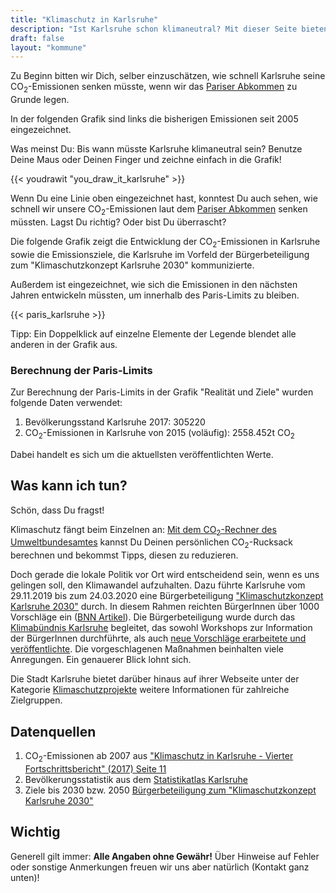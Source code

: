 ```yaml
---
title: "Klimaschutz in Karlsruhe"
description: "Ist Karlsruhe schon klimaneutral? Mit dieser Seite bieten wir interessierten KarlsruherInnen die Möglichkeit, sich schnell und einfach über Klimaschutz in Karlsruhe zu informieren."
draft: false
layout: "kommune"
---
```


Zu Beginn bitten wir Dich, selber einzuschätzen, wie schnell Karlsruhe seine
CO<sub>2</sub>-Emissionen senken müsste, wenn wir das [Pariser Abkommen](../../paris-limits) zu Grunde legen.

In der folgenden Grafik sind links die bisherigen Emissionen seit 2005 eingezeichnet.

Was meinst Du: Bis wann müsste Karlsruhe klimaneutral sein? Benutze Deine Maus oder Deinen Finger und zeichne einfach in die Grafik!

{{< youdrawit "you_draw_it_karlsruhe" >}}

Wenn Du eine Linie oben eingezeichnet hast, konntest Du auch sehen, wie schnell wir unsere CO<sub>2</sub>-Emissionen laut dem [Pariser Abkommen](../../paris-limits) senken müssten. Lagst Du richtig? Oder bist Du überrascht?

Die folgende Grafik zeigt die Entwicklung der CO<sub>2</sub>-Emissionen in Karlsruhe sowie die Emissionsziele, die Karlsruhe im Vorfeld der Bürgerbeteiligung zum "Klimaschutzkonzept Karlsruhe 2030" kommunizierte.

Außerdem ist eingezeichnet, wie sich die Emissionen in den nächsten Jahren entwickeln müssten, um innerhalb des Paris-Limits zu bleiben.

{{< paris_karlsruhe >}}

Tipp: Ein Doppelklick auf einzelne Elemente der Legende blendet alle anderen in der Grafik aus.

### Berechnung der Paris-Limits

Zur Berechnung der Paris-Limits in der Grafik "Realität und Ziele" wurden folgende Daten verwendet:

1. Bevölkerungsstand Karlsruhe 2017: 305220
2. CO<sub>2</sub>-Emissionen in Karlsruhe von 2015 (voläufig): 2558.452t CO<sub>2</sub>

Dabei handelt es sich um die aktuellsten veröffentlichten Werte.

## Was kann ich tun?

Schön, dass Du fragst!

Klimaschutz fängt beim Einzelnen an: [Mit dem CO<sub>2</sub>-Rechner des Umweltbundesamtes](https://uba.co2-rechner.de/de_DE/) kannst Du Deinen persönlichen CO<sub>2</sub>-Rucksack berechnen und bekommst Tipps, diesen zu reduzieren.

Doch gerade die lokale Politik vor Ort wird entscheidend sein, wenn es uns gelingen soll, den Klimawandel aufzuhalten. Dazu führte Karlsruhe vom 29.11.2019 bis zum 24.03.2020 eine Bürgerbeteiligung ["Klimaschutzkonzept Karlsruhe 2030"](https://beteiligung.karlsruhe.de/content/bbv/details/90/) durch. In diesem Rahmen reichten BürgerInnen über 1000 Vorschläge ein ([BNN Artikel](https://bnn.de/lokales/karlsruhe/buerger-reichen-ueber-1-000-vorschlaege-ein-fuer-das-karlsruher-klimaschutzkonzept-2030)). Die Bürgerbeteiligung wurde durch das [Klimabündnis Karlsruhe](https://www.klimabuendnis-karlsruhe.de/) begleitet, das sowohl Workshops zur Information der BürgerInnen durchführte, als auch [neue Vorschläge erarbeitete und veröffentlichte](https://www.klimabuendnis-karlsruhe.de/klimaschutzkonzept-erarbeitete-antraege/). Die vorgeschlagenen Maßnahmen beinhalten viele Anregungen. Ein genauerer Blick lohnt sich.

Die Stadt Karlsruhe bietet darüber hinaus auf ihrer Webseite unter der Kategorie [Klimaschutzprojekte](https://www.karlsruhe.de/b3/natur_und_umwelt/klimaschutz/klimaprojekte.de) weitere Informationen für zahlreiche Zielgruppen.

## Datenquellen

1. CO<sub>2</sub>-Emissionen ab 2007 aus ["Klimaschutz in Karlsruhe - Vierter Fortschrittsbericht" (2017) Seite 11](https://www.karlsruhe.de/b3/natur_und_umwelt/klimaschutz/klimakonzept/pdf_dateien/HF_workingCopies/content/ZZmZibPOgg7v12/Vierter_Fortschrittsbericht_2017.pdf)
2. Bevölkerungsstatistik aus dem [Statistikatlas Karlsruhe](https://web3.karlsruhe.de/Stadtentwicklung/statistik/gizeh/index.html)
3. Ziele bis 2030 bzw. 2050 [Bürgerbeteiligung zum "Klimaschutzkonzept Karlsruhe 2030"](https://beteiligung.karlsruhe.de/content/bbv/details/90/)

## Wichtig

Generell gilt immer: **Alle Angaben ohne Gewähr!** Über Hinweise auf
Fehler oder sonstige Anmerkungen freuen wir uns aber natürlich (Kontakt ganz unten)!

